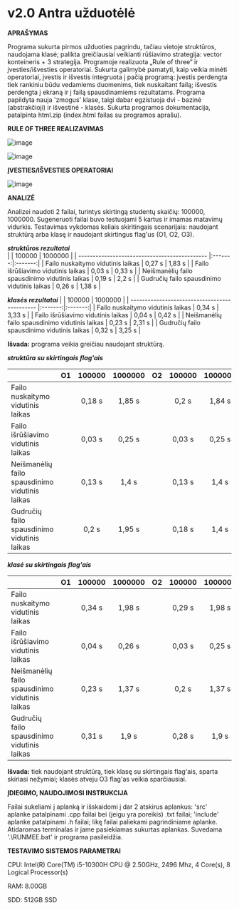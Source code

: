 # v2.0 Antra užduotėlė

**APRAŠYMAS**

Programa sukurta pirmos užduoties pagrindu, tačiau vietoje struktūros, naudojama klasė; palikta greičiausiai veikianti rūšiavimo strategija: vector konteineris + 3 strategija. Programoje realizuota „Rule of three“ ir įvesties/išvesties operatoriai. Sukurta galimybė pamatyti, kaip veikia minėti operatoriai, įvestis ir išvestis integruota į pačią programą: įvestis perdengta tiek rankiniu būdu vedamiems duomenims, tiek nuskaitant failą; išvestis perdengta į ekraną ir į failą spausdinamiems rezultatams. Programa papildyta nauja 'zmogus' klase, taigi dabar egzistuoja dvi - bazinė (abstrakčioji) ir išvestinė - klasės. Sukurta programos dokumentacija, patalpinta html.zip (index.html failas su programos aprašu).



**RULE OF THREE REALIZAVIMAS**

![image](https://github.com/AusrineBudzeviciute/Project2/assets/145910900/a72a862c-e4e6-480f-ae71-95dfe7bad001)

![image](https://github.com/AusrineBudzeviciute/Project2/assets/145910900/afc4d8ad-5c2d-4aa2-a8e1-2de3b2388c78)

**ĮVESTIES/IŠVESTIES OPERATORIAI**

![image](https://github.com/AusrineBudzeviciute/Project2/assets/145910900/fc7bdaef-fa06-4b8b-9853-947a5a3f563a)

**ANALIZĖ** 

Analizei naudoti 2 failai, turintys skirtingą studentų skaičių: 100000, 1000000. Sugeneruoti failai buvo testuojami 5 kartus ir imamas matavimų vidurkis. Testavimas vykdomas keliais skiritingais scenarijais: 
naudojant struktūrą arba klasę ir naudojant skirtingus flag'us (O1, O2, O3).

**_struktūros rezultatai_**                                                 
|                                                 |  100000 | 1000000 |
| ---------------------------------------------   |:-------:|:-------:|
|  Failo nuskaitymo vidutinis laikas              | 0,27 s  |  1,83 s |
|  Failo išrūšiavimo vidutinis laikas             | 0,03 s  |  0,33 s |
|  Neišmanėlių failo spausdinimo vidutinis laikas | 0,19 s  |  2,2 s  |
|  Gudručių failo spausdinimo vidutinis laikas    | 0,26 s  |  1,38 s |

**_klasės rezultatai_** 
|                                                 |  100000 | 1000000 |
| ---------------------------------------------   |:-------:|:-------:|
|  Failo nuskaitymo vidutinis laikas              | 0,34 s  |  3,33 s |
|  Failo išrūšiavimo vidutinis laikas             | 0,04 s  |  0,42 s |
|  Neišmanėlių failo spausdinimo vidutinis laikas | 0,23 s  |  2,31 s |
|  Gudručių failo spausdinimo vidutinis laikas    | 0,32 s  |  3,25 s |

**Išvada:** programa veikia greičiau naudojant struktūrą.


**_struktūra su skirtingais flag'ais_**

|                                                 |    O1   |  100000 | 1000000 |    O2   |  100000 | 1000000 |    O3   |  100000 | 1000000 |
| ---------------------------------------------   |:-------:|:-------:|:-------:|:-------:|:-------:|:-------:|:-------:|:-------:|:-------:|
|  Failo nuskaitymo vidutinis laikas              |         | 0,18 s  |  1,85 s |         | 0,2 s   | 1,84 s  |         | 0,2 s   | 1,83 s  |
|  Failo išrūšiavimo vidutinis laikas             |         | 0,03 s  |  0,25 s |         | 0,03 s  | 0,25 s  |         | 0,02 s  | 0,24 s  |
|  Neišmanėlių failo spausdinimo vidutinis laikas |         | 0,13 s  |  1,4 s  |         | 0,13 s  | 1,4 s   |         | 0,13 s  |  1,4 s  |
|  Gudručių failo spausdinimo vidutinis laikas    |         | 0,2 s   |  1,95 s |         | 0,18 s  | 1,4 s   |         | 0,19 s  |   2 s   |

**_klasė su skirtingais flag'ais_**

|                                                 |    O1   |  100000 | 1000000 |    O2   |  100000 | 1000000 |    O3   |  100000 | 1000000 |
| ---------------------------------------------   |:-------:|:-------:|:-------:|:-------:|:-------:|:-------:|:-------:|:-------:|:-------:|
|  Failo nuskaitymo vidutinis laikas              |         | 0,34 s  |  1,98 s |         | 0,29 s  | 1,98 s  |         | 0,21 s  | 1,98 s  |
|  Failo išrūšiavimo vidutinis laikas             |         | 0,04 s  |  0,26 s |         | 0,03 s  | 0,25 s  |         | 0,02 s  | 0,25 s  |
|  Neišmanėlių failo spausdinimo vidutinis laikas |         | 0,23 s  |  1,37 s |         | 0,2 s   | 1,37 s  |         | 0,13 s  |  1,38 s |
|  Gudručių failo spausdinimo vidutinis laikas    |         | 0,31 s  |  1,9 s  |         | 0,28 s  | 1,9 s   |         | 0,19 s  |  1,9 s  |

**Išvada:** tiek naudojant struktūrą, tiek klasę su skirtingais flag'ais, sparta skiriasi nežymiai; klasės atveju O3 flag'as veikia sparčiausiai.

**ĮDIEGIMO, NAUDOJIMOSI INSTRUKCIJA**


Failai sukeliami į aplanką ir išskaidomi į dar 2 atskirus aplankus: 'src' aplanke patalpinami .cpp failai bei (jeigu yra poreikis) .txt failai; 'include' aplanke patalpinami .h failai; likę failai paliekami pagrindiniame aplanke. Atidaromas terminalas ir jame pasiekiamas sukurtas aplankas. Suvedama '.\RUNMEE.bat' ir programa pasileidžia.

**TESTAVIMO SISTEMOS PARAMETRAI**

CPU: Intel(R) Core(TM) i5-10300H CPU @ 2.50GHz, 2496 Mhz, 4 Core(s), 8 Logical Processor(s)

RAM: 8.00GB

SDD: 512GB SSD
